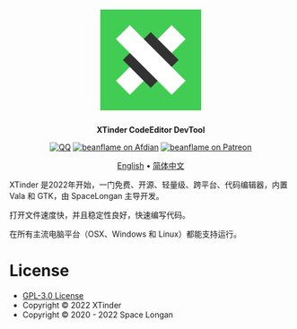<div align="center">
<h1><img src="xtinder-logo/xtinder-logo.svg" width = "180" height = "180"/></h1>

**XTinder CodeEditor DevTool**

<a href="https://jq.qq.com/?_wv=1027&k=xh0mFlcn"><img src="https://img.shields.io/badge/chat-on QQ-3AABE3.svg??logo=QQ" alt="QQ" /></a>
<a href="https://afdian.net/@beanflame"><img src="https://img.shields.io/badge/Afdian-Donate-936BE5.svg?logo=Afdian" alt="beanflame on Afdian"></a>
<a href="https://www.patreon.com/beanflame"><img src="https://img.shields.io/badge/patreon-Donate-FF424D.svg?logo=patreon" alt="beanflame on Patreon"></a>

[English](README_en-US.md) • [简体中文](README_zh-CN.md)

</div>

XTinder 是2022年开始，一门免费、开源、轻量级、跨平台、代码编辑器，内置 Vala 和 GTK，由 SpaceLongan 主导开发。

打开文件速度快，并且稳定性良好，快速编写代码。

在所有主流电脑平台（OSX、Windows 和 Linux）都能支持运行。




# License
* [GPL-3.0 License](./LICENSE)
* Copyright © 2022 XTinder
* Copyright © 2020 - 2022 Space Longan
